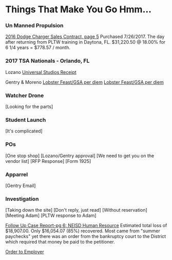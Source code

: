 # Things That Make You Go Hmm...

### Un Manned Propulsion
[2016 Dodge Charger Sales Contract, page 5](https://oakstreetfalls.github.io/Evidence/Bankruptcy/17-%20180122954740%20Dodge%20Charger%20a%20Finance%20Contract%202016-07-26-hmmm.pdf#page=5)
Purchased 7/26/2017. The day after returning from PLTW training in Daytona, FL. 
$31,220.50 @ 18.00% for 6 1/4 years = $778.57 / month.

### 2017 TSA Nationals - Orlando, FL
Lozano
[Universal Studios Receipt](https://oakstreetfalls.github.io/Evidence/Email/UMP/TSA/messages/Attachments-1/receipt.pdf)

Gentry & Moreno
[Lobster Feast/GSA per diem]()
[Lobster Feast/GSA per diem]()

### Watcher Drone
[Looking for the parts]

### Student Launch
[It's complicated]

### POs
[One stop shop]
[Lozano/Gentry approval]
[We need to get you on the vendor list]
[RFP Response]
[Form 1925]

### Apparrel
[Gentry Email]

### Investigation
[Taking down the site]
[Don't reply, just read]
[Without reservation]
[Meeting Adam]
[PLTW response to Adam]

[Follow Up Case Report-pg 6: NEISD Human Resource](https://oakstreetfalls.github.io/Analysis/2018-03-22%20RPT%20Dominguez%20Follow%20Up%20Case%2018-01155.pdf#page=6)
Estimated total loss of $18,907.00.  Only $16,054.07 (85%) recovered.  Most came from "summer paychecks" yet there was an order from the bankruptcy court to the District which required that money be paid to the petitioner.

[Order to Employer](https://oakstreetfalls.github.io/Evidence/Bankruptcy/17-%20180122884920%20Order%20to%20Employer%201000%20USD%20per%20month%202017-09-01-hmmm.pdf)



